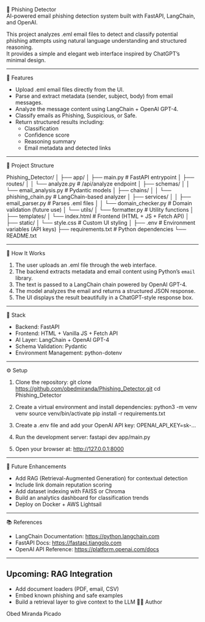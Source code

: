 🧠 Phishing Detector  
AI-powered email phishing detection system built with FastAPI, LangChain, and OpenAI.

This project analyzes .eml email files to detect and classify potential phishing attempts using natural language understanding and structured reasoning.  
It provides a simple and elegant web interface inspired by ChatGPT’s minimal design.

---

🚀 Features

- Upload .eml email files directly from the UI.  
- Parse and extract metadata (sender, subject, body) from email messages.  
- Analyze the message content using LangChain + OpenAI GPT-4.  
- Classify emails as Phishing, Suspicious, or Safe.  
- Return structured results including:
  - Classification
  - Confidence score
  - Reasoning summary
  - Email metadata and detected links  

---

🧩 Project Structure

Phishing_Detector/
│
├── app/
│   ├── main.py                  # FastAPI entrypoint
│   ├── routes/
│   │   └── analyze.py           # /api/analyze endpoint
│   ├── schemas/
│   │   └── email_analysis.py    # Pydantic models
│   ├── chains/
│   │   └── phishing_chain.py    # LangChain-based analyzer
│   ├── services/
│   │   ├── email_parser.py      # Parses .eml files
│   │   └── domain_checker.py    # Domain validation (future use)
│   └── utils/
│       └── formatter.py         # Utility functions
│
├── templates/
│   └── index.html               # Frontend (HTML + JS + Fetch API)
│
├── static/
│   └── style.css                # Custom UI styling
│
├── .env                         # Environment variables (API keys)
├── requirements.txt             # Python dependencies
└── README.txt

---

🧠 How It Works

1. The user uploads an .eml file through the web interface.  
2. The backend extracts metadata and email content using Python’s `email` library.  
3. The text is passed to a LangChain chain powered by OpenAI GPT-4.  
4. The model analyzes the email and returns a structured JSON response.  
5. The UI displays the result beautifully in a ChatGPT-style response box.

---

🧱 Stack

- Backend: FastAPI  
- Frontend: HTML + Vanilla JS + Fetch API  
- AI Layer: LangChain + OpenAI GPT-4  
- Schema Validation: Pydantic  
- Environment Management: python-dotenv  

---

⚙️ Setup

1. Clone the repository:
   git clone https://github.com/obedmiranda/Phishing_Detector.git
   cd Phishing_Detector

2. Create a virtual environment and install dependencies:
   python3 -m venv venv
   source venv/bin/activate
   pip install -r requirements.txt

3. Create a .env file and add your OpenAI API key:
   OPENAI_API_KEY=sk-...

4. Run the development server:
   fastapi dev app/main.py

5. Open your browser at:
   http://127.0.0.1:8000

---

🧩 Future Enhancements

- Add RAG (Retrieval-Augmented Generation) for contextual detection  
- Include link domain reputation scoring  
- Add dataset indexing with FAISS or Chroma  
- Build an analytics dashboard for classification trends  
- Deploy on Docker + AWS Lightsail  

---

📚 References

- LangChain Documentation: https://python.langchain.com  
- FastAPI Docs: https://fastapi.tiangolo.com  
- OpenAI API Reference: https://platform.openai.com/docs  

---

## Upcoming: RAG Integration
- Add document loaders (PDF, email, CSV)
- Embed known phishing and safe examples
- Build a retrieval layer to give context to the LLM
🧑‍💻 Author

Obed Miranda Picado  

